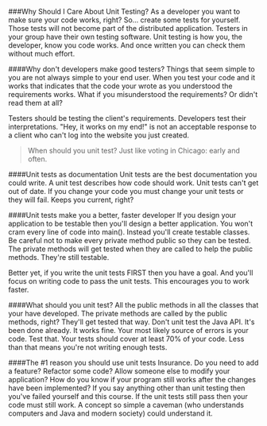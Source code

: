 ###Why Should I Care About Unit Testing?
As a developer you want to make sure your code works,  right? So... create some tests for yourself. Those tests will not become part of the distributed application. Testers in your group have their own testing software. Unit testing is how you, the developer, know you code works. And once written you can check them without much effort.

####Why don't developers make good testers?
Things that seem simple to you are not always simple to your end user. When you test your code and it works that indicates that the code your wrote as you understood the requirements works. What if you misunderstood the requirements? Or didn't read them at all? 

Testers should be testing the client's requirements. Developers test their interpretations. "Hey, it works on my end!" is not an acceptable response to a client who can't log into the website you just created.

>When should you unit test? Just like voting in Chicago: early and often.

####Unit tests as documentation
Unit tests are the best documentation you could write. A unit test describes how code should work. Unit tests can't get out of date. If you change your code you must change your unit tests or they will fail. Keeps you current, right?


####Unit tests make you a better, faster developer
If you design your application to be testable then you'll design a better application. You won't cram every line of code into main(). Instead you'll create testable classes. Be careful not to make every private method public so they can be tested. The private methods will get tested when they are called to help the public methods. They're still testable.

Better yet, if you write the unit tests FIRST then you have a goal. And you'll focus on writing code to pass the unit tests. This encourages you to work faster. 

####What should you unit test?
All the public methods in all the classes that your have developed. The private methods are called by the public methods, right? They'll get tested that  way. Don't unit test the Java API. It's been done already. It works fine. Your most likely source of errors is your code. Test that. Your tests should cover at least 70% of your code. Less than that  means you're not writing enough tests.

####The #1 reason you should use unit tests
Insurance. Do you need to add a feature? Refactor some code? Allow someone else to modify your application? How do you know if your program still works after the changes have been implemented? If you say anything other than unit testing then you've failed yourself and this course. If the unit tests still pass then your code must still work. A concept so simple a caveman (who understands computers and Java and modern society) could understand it.

